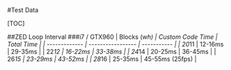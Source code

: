 #Test Data

[TOC]

##ZED Loop Interval
###i7 / GTX960
| Blocks (w*h)	| Custom Code Time 	| Total Time  |
| ------------- | ----------------- | ----------- |
| 20*11					| 12-16ms           | 29-35ms     |
| 22*12					| 16-22ms	          | 33-38ms     |
| 24*14					| 20-25ms           | 36-45ms     |
| 26*15					| 23-29ms           | 43-52ms     |
| 28*16					| 25-35ms           | 45-55ms (25fps)  |